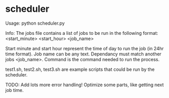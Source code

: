 scheduler
=========

Usage: python scheduler.py

Info:
  The jobs file contains a list of jobs to be run in the following format:
    <start_minute> <start_hour> <job_name> <dependancy> <command>
    
  Start minute and start hour represent the time of day to run the job (in 24hr time format).
  Job name can be any text.
  Dependancy must match another jobs <job_name>.
  Command is the command needed to run the process.
  
  
  test1.sh, test2.sh, test3.sh are example scripts that could be run by the scheduler.
  
TODO:
  Add lots more error handling!
  Optimize some parts, like getting next job time.
  
